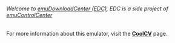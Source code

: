 ###### Welcome to [emuDownloadCenter (EDC)](https://github.com/PhoenixInteractiveNL/emuDownloadCenter/wiki/), EDC is a side project of [emuControlCenter](https://github.com/PhoenixInteractiveNL/emuControlCenter/wiki/)

For more information about this emulator, visit the [**CoolCV**](https://github.com/PhoenixInteractiveNL/emuDownloadCenter/wiki/Emulator-coolcv#menu) page.
